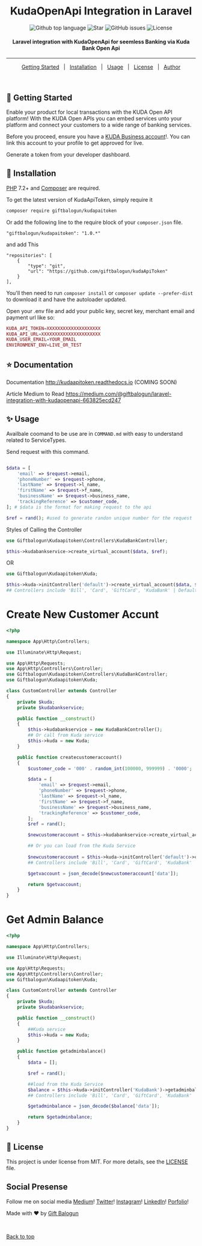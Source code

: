 <h1 align="center">KudaOpenApi Integration in Laravel</h1>

<p align="center">
  <img alt="Github top language" src="https://img.shields.io/github/languages/top/giftbalogun/kudaApiToken?color=56BEB8">

  <img alt="Star" src="https://img.shields.io/github/stars/giftbalogun/kudaApiToken?color=56BEB8">

  <img alt="GitHub issues" src="https://img.shields.io/github/issues/giftbalogun/kudaApiToken?color=56BEB8">

  <img alt="License" src="https://img.shields.io/github/license/giftbalogun/kudaApiToken?style=plastic&color=56BEB8">
</p>

<!-- Status -->

<h4 align="center">
	Laravel integration with KudaOpenApi for seemless Banking via Kuda Bank Open Api
</h4>

<hr>

<p align="center">
  <a href="#dart-Getting-Started">Getting Started</a> &#xa0; | &#xa0;
  <a href="#dart-installation">Installation</a> &#xa0; | &#xa0;
  <a href="#sparkles-usage">Usage</a> &#xa0; | &#xa0;
  <a href="#memo-license">License</a> &#xa0; | &#xa0;
  <a href="https://github.com/giftbalogun" target="_blank">Author</a>
</p>

<br>

## :dart: Getting Started

Enable your product for local transactions with the KUDA Open API platform! With the KUDA Open APIs you can embed services unto your platform and connect your customers to a wide range of banking services.

Before you proceed, ensure you have a [KUDA Business account](https://business.kuda.com/)!. You can link this account to your profile to get approved for live. 

Generate a token from your developer dashboard.

## :dart: Installation

[PHP](https://php.net) 7.2+ and [Composer](https://getcomposer.org) are required.

To get the latest version of KudaApiToken, simply require it

```bash
composer require giftbalogun/kudapaitoken
```

Or add the following line to the require block of your `composer.json` file.

```
"giftbalogun/kudapaitoken": "1.0.*"
```

and add This

```
"repositories": [
    {
        "type": "git",
        "url": "https://github.com/giftbalogun/kudaApiToken"
    }
],
```

You'll then need to run `composer install` or `composer update --prefer-dist` to download it and have the autoloader updated.

Open your .env file and add your public key, secret key, merchant email and payment url like so:

```php
KUDA_API_TOKEN=XXXXXXXXXXXXXXXXXXXX
KUDA_API_URL=XXXXXXXXXXXXXXXXXXXXXX
KUDA_USER_EMAIL=YOUR_EMAIL
ENVIRONMENT_ENV=LIVE_OR_TEST
```

## :star: Documentation
Documentation
http://kudaapitoken.readthedocs.io (COMING SOON)

Article Medium to Read
https://medium.com/@giftbalogun/laravel-integration-with-kudaopenapi-663825ecd247

## :sparkles: Usage
Availbale coomand to be use are in `COMMAND.md` with easy to understand related to ServiceTypes.

Send request with this command.
```php

$data = [
    'email' => $request->email,
    'phoneNumber' => $request->phone,
    'lastName' => $request->l_name,
    'firstName' => $request->f_name,
    'businessName' => $request->business_name,
    'trackingReference' => $customer_code,
]; # $data is the format for making request to the api 

$ref = rand(); #used to generate randon unique number for the request

```

Styles of Calling the Controller
```php
use Giftbalogun\Kudaapitoken\Controllers\KudaBankController;

$this->kudabankservice->create_virtual_account($data, $ref);
```
OR

```php
use Giftbalogun\Kudaapitoken\Kuda;

$this->kuda->initController('default')->create_virtual_account($data, $ref);
## Controllers include 'Bill', 'Card', 'GiftCard', 'KudaBank' | Default is same as KudaBank
```

# Create New Customer Accunt

```php
<?php

namespace App\Http\Controllers;

use Illuminate\Http\Request;

use App\Http\Requests;
use App\Http\Controllers\Controller;
use Giftbalogun\Kudaapitoken\Controllers\KudaBankController;
use Giftbalogun\Kudaapitoken\Kuda;

class CustomController extends Controller
{
    private $kuda;
    private $kudabankservice;

    public function __construct()
    {
        $this->kudabankservice = new KudaBankController();
        ## Or call from Kuda service
        $this->kuda = new Kuda;
    }

    public function createcustomeraccount()
    {
        $customer_code = '000' . random_int(100000, 999999) . '0000';

        $data = [
            'email' => $request->email,
            'phoneNumber' => $request->phone,
            'lastName' => $request->l_name,
            'firstName' => $request->f_name,
            'businessName' => $request->business_name,
            'trackingReference' => $customer_code,
        ];
        $ref = rand();

        $newcustomeraccount = $this->kudabankservice->create_virtual_account($data, $ref);

        ## Or you can load from the Kuda Service
        
        $newcustomeraccount = $this->kuda->initController('default')->create_virtual_account($data, $ref);
        ## Controllers include 'Bill', 'Card', 'GiftCard', 'KudaBank' | Default is same as KudaBank

        $getvaccount = json_decode($newcustomeraccount['data']);

        return $getvaccount;
    }
}
```

# Get Admin Balance

```php
<?php

namespace App\Http\Controllers;

use Illuminate\Http\Request;

use App\Http\Requests;
use App\Http\Controllers\Controller;
use Giftbalogun\Kudaapitoken\Kuda;

class CustomController extends Controller
{
    private $kuda;
    private $kudabankservice;

    public function __construct()
    {
        ##Kuda service
        $this->kuda = new Kuda;
    }

    public function getadminbalance()
    {
        $data = [];

        $ref = rand();

        ##load from the Kuda Service
        $balance = $this->kuda->initController('KudaBank')->getadminbalance($data, $ref);
        ## Controllers include 'Bill', 'Card', 'GiftCard', 'KudaBank' | Default is same as KudaBank

        $getadminbalance = json_decode($balance['data']);

        return $getadminbalance;
    }
}
```

## :memo: License

This project is under license from MIT. For more details, see the [LICENSE](LICENSE.md) file.

## Social Presense
Follow me on social media
[Medium](https://medium.com/@giftbalogun)!
[Twitter](https://twitter.com/am_de_one)!
[Instagram](https://www.instagram.com/am_thd_one/)!
[LinkedIn](https://www.linkedin.com/in/gift-balogun-907103160/)!
[Porfolio](https://giftbalogun.name.ng/)!

Made with :heart: by <a href="https://giftbalogun.name.ng" target="_blank">Gift Balogun</a>

&#xa0;

<a href="#top">Back to top</a>
